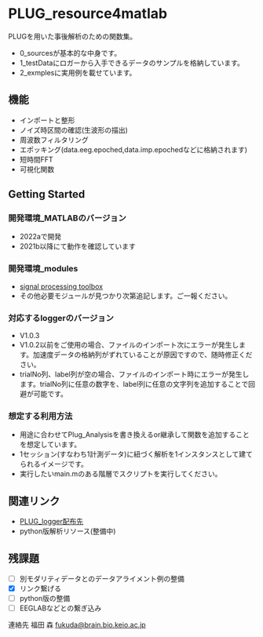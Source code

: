 # PLUG_resource4matlab
PLUGを用いた事後解析のための関数集。
- 0_sourcesが基本的な中身です。
- 1_testDataにロガーから入手できるデータのサンプルを格納しています。
- 2_exmplesに実用例を載せています。
## 機能
- インポートと整形
- ノイズ時区間の確認(生波形の描出)
- 周波数フィルタリング
- エポッキング(data.eeg.epoched,data.imp.epochedなどに格納されます)
- 短時間FFT
- 可視化関数
## Getting Started
### 開発環境_MATLABのバージョン
- 2022aで開発
- 2021b以降にて動作を確認しています
### 開発環境_modules
- [signal processing toolbox](https://jp.mathworks.com/products/signal.html)
- その他必要モジュールが見つかり次第追記します。ご一報ください。
### 対応するloggerのバージョン
- V1.0.3
- V1.0.2以前をご使用の場合、ファイルのインポート次にエラーが発生します。加速度データの格納列がずれていることが原因ですので、随時修正ください。
- trialNo列、label列が空の場合、ファイルのインポート時にエラーが発生します。trialNo列に任意の数字を、label列に任意の文字列を追加することで回避が可能です。
### 想定する利用方法
- 用途に合わせてPlug_Analysisを書き換えるor継承して関数を追加することを想定しています。
- 1セッション(すなわち1計測データ)に紐づく解析を1インスタンスとして建てられるイメージです。
- 実行したいmain.mのある階層でスクリプトを実行してください。

## 関連リンク
- [PLUG_logger配布先](https://drive.google.com/drive/folders/1Ubncn51XVxTQvzBBvWvCVQYMFGrulUmm)
- python版解析リソース(整備中)

## 残課題
- [ ] 別モダリティデータとのデータアライメント例の整備
- [x] リンク繋げる
- [ ] python版の整備
- [ ] EEGLABなどとの繋ぎ込み

連絡先
福田 森
fukuda@brain.bio.keio.ac.jp
